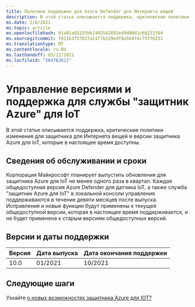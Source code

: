 ```yaml
---
title: Политики поддержки для Azure Defender для Интернета вещей
description: В этой статье описывается поддержка, критические политики изменения для защитника для Интернета вещей и версии защитника Azure для IoT, которые в настоящее время доступны.
ms.date: 2/8/2021
ms.topic: article
ms.openlocfilehash: b1a01a02155bb1443542892ed9d00d1c6b221f64
ms.sourcegitcommit: f611b3f57027a21f7b229edf8a5b4f4c75f76331
ms.translationtype: MT
ms.contentlocale: ru-RU
ms.lasthandoff: 03/22/2021
ms.locfileid: "104782611"
---
```

# <a name="versioning-and-support-for-azure-defender-for-iot"></a>Управление версиями и поддержка для службы "защитник Azure" для IoT 

В этой статье описывается поддержка, критические политики изменения для защитника для Интернета вещей и версии защитника Azure для IoT, которые в настоящее время доступны. 

## <a name="servicing-information-and-timelines"></a>Сведения об обслуживании и сроки 

Корпорация Майкрософт планирует выпустить обновления для защитника Azure для IoT не менее одного раза в квартал. Каждая общедоступная версия Azure Defender для датчика IoT, а также служба "защитник Azure для IoT" в локальной консоли управления поддерживаются в течение девяти месяцев после выпуска. Исправления и новые функции будут применены к текущей общедоступной версии, которая в настоящее время поддерживается, и не будет применена к старым версиям общедоступных версий.

## <a name="versions-and-support-dates"></a>Версии и даты поддержки

| Версия | Дата выпуска | Дата окончания поддержки |
|--|--|--|
| 10.0 | 01/2021 | 10/2021 |

## <a name="next-steps"></a>Следующие шаги

Узнайте [о новых возможностях защитника Azure для IOT?](release-notes.md)
